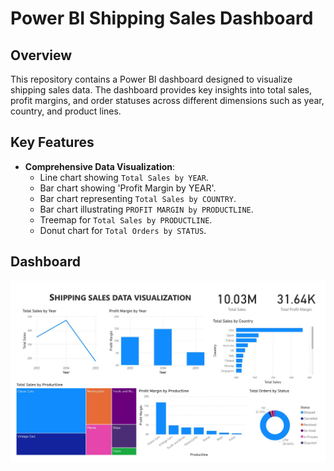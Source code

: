 # Power BI Shipping Sales Dashboard

## Overview
This repository contains a Power BI dashboard designed to visualize shipping sales data. The dashboard provides key insights into total sales, profit margins, and order statuses across different dimensions such as year, country, and product lines.

## Key Features
- **Comprehensive Data Visualization**:
  - Line chart showing `Total Sales by YEAR`.
  - Bar chart showing 'Profit Margin by YEAR'.
  - Bar chart representing `Total Sales by COUNTRY`.
  - Bar chart illustrating `PROFIT MARGIN by PRODUCTLINE`.
  - Treemap for `Total Sales by PRODUCTLINE`.
  - Donut chart for `Total Orders by STATUS`.

## Dashboard
![Dashboard Screenshot](https://github.com/ruchira30/Sales-Data-Visualization-using-Power-BI-/blob/main/sales%20dashboard.jpg)



